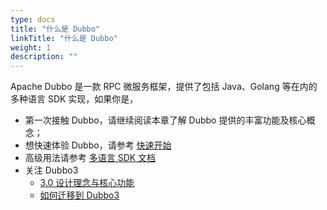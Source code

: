 ```yaml
---
type: docs
title: "什么是 Dubbo"
linkTitle: "什么是 Dubbo"
weight: 1
description: ""
---
```

    
Apache Dubbo 是一款 RPC 微服务框架，提供了包括 Java、Golang 等在内的多种语言 SDK 实现，如果你是，
* 第一次接触 Dubbo，请继续阅读本章了解 Dubbo 提供的丰富功能及核心概念；
* 想快速体验 Dubbo，请参考 [快速开始](../quickstart)
* 高级用法请参考 [多语言 SDK 文档](../mannual)
* 关注 Dubbo3 
  * [3.0 设计理念与核心功能](../whatsnew/background)
  * [如何迁移到 Dubbo3](/zh/docs3/java-sdk/upgrades-and-compatibility)


